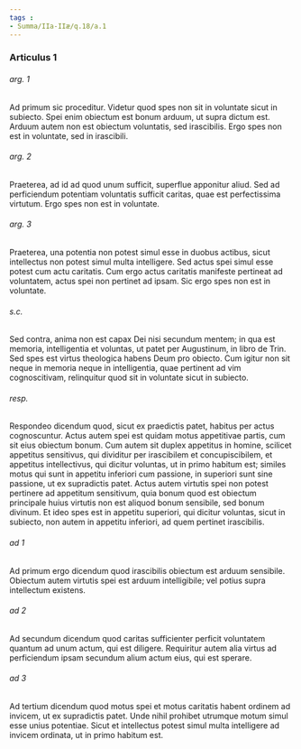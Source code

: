 ```yaml
---
tags : 
- Summa/IIa-IIæ/q.18/a.1
---
```


### Articulus 1

###### arg. 1
Ad primum sic proceditur. Videtur quod spes non sit in voluntate sicut in subiecto. Spei enim obiectum est bonum arduum, ut supra dictum est. Arduum autem non est obiectum voluntatis, sed irascibilis. Ergo spes non est in voluntate, sed in irascibili.

###### arg. 2
Praeterea, ad id ad quod unum sufficit, superflue apponitur aliud. Sed ad perficiendum potentiam voluntatis sufficit caritas, quae est perfectissima virtutum. Ergo spes non est in voluntate.

###### arg. 3
Praeterea, una potentia non potest simul esse in duobus actibus, sicut intellectus non potest simul multa intelligere. Sed actus spei simul esse potest cum actu caritatis. Cum ergo actus caritatis manifeste pertineat ad voluntatem, actus spei non pertinet ad ipsam. Sic ergo spes non est in voluntate.

###### s.c.
Sed contra, anima non est capax Dei nisi secundum mentem; in qua est memoria, intelligentia et voluntas, ut patet per Augustinum, in libro de Trin. Sed spes est virtus theologica habens Deum pro obiecto. Cum igitur non sit neque in memoria neque in intelligentia, quae pertinent ad vim cognoscitivam, relinquitur quod sit in voluntate sicut in subiecto.

###### resp.
Respondeo dicendum quod, sicut ex praedictis patet, habitus per actus cognoscuntur. Actus autem spei est quidam motus appetitivae partis, cum sit eius obiectum bonum. Cum autem sit duplex appetitus in homine, scilicet appetitus sensitivus, qui dividitur per irascibilem et concupiscibilem, et appetitus intellectivus, qui dicitur voluntas, ut in primo habitum est; similes motus qui sunt in appetitu inferiori cum passione, in superiori sunt sine passione, ut ex supradictis patet. Actus autem virtutis spei non potest pertinere ad appetitum sensitivum, quia bonum quod est obiectum principale huius virtutis non est aliquod bonum sensibile, sed bonum divinum. Et ideo spes est in appetitu superiori, qui dicitur voluntas, sicut in subiecto, non autem in appetitu inferiori, ad quem pertinet irascibilis.

###### ad 1
Ad primum ergo dicendum quod irascibilis obiectum est arduum sensibile. Obiectum autem virtutis spei est arduum intelligibile; vel potius supra intellectum existens.

###### ad 2
Ad secundum dicendum quod caritas sufficienter perficit voluntatem quantum ad unum actum, qui est diligere. Requiritur autem alia virtus ad perficiendum ipsam secundum alium actum eius, qui est sperare.

###### ad 3
Ad tertium dicendum quod motus spei et motus caritatis habent ordinem ad invicem, ut ex supradictis patet. Unde nihil prohibet utrumque motum simul esse unius potentiae. Sicut et intellectus potest simul multa intelligere ad invicem ordinata, ut in primo habitum est.

